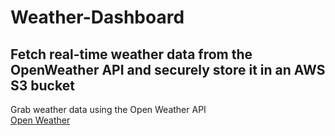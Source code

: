 # Weather-Dashboard
Fetch real-time weather data from the OpenWeather API and securely store it in an AWS S3 bucket
---
Grab weather data using the Open Weather API
</br>
[Open Weather](https://openweathermap.org/api)
